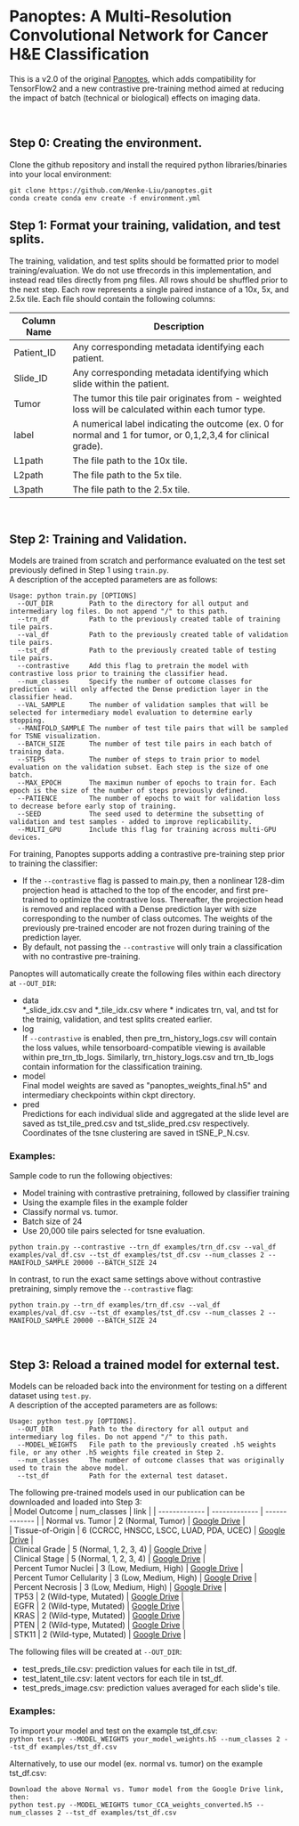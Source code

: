 # Panoptes: A Multi-Resolution Convolutional Network for Cancer H&E Classification
This is a v2.0 of the original [Panoptes](https://github.com/rhong3/panoptes-he), which adds compatibility for TensorFlow2 and a new contrastive pre-training method aimed at reducing the impact of batch (technical or biological) effects on imaging data.  

<br />

Step 0: Creating the environment.
------

Clone the github repository and install the required python libraries/binaries into your local environment:
```
git clone https://github.com/Wenke-Liu/panoptes.git
conda create conda env create -f environment.yml
```

Step 1: Format your training, validation, and test splits. 
------

The training, validation, and test splits should be formatted prior to model training/evaluation. We do not use tfrecords in this implementation, and instead read tiles directly from png files. All rows should be shuffled prior to the next step. Each row represents a single paired instance of a 10x, 5x, and 2.5x tile. Each file should contain the following columns:

| Column Name  | Description |
| ------------- | ------------- |
| Patient_ID  | Any corresponding metadata identifying each patient.   |
| Slide_ID  | Any corresponding metadata identifying which slide within the patient.    |
| Tumor  | The tumor this tile pair originates from - weighted loss will be calculated within each tumor type.    |
| label  | A numerical label indicating the outcome (ex. 0 for normal and 1 for tumor, or 0,1,2,3,4 for clinical grade).  |
| L1path  | The file path to the 10x tile.    |
| L2path  | The file path to the 5x tile.   |
| L3path  | The file path to the 2.5x tile.    |

<br />

Step 2: Training and Validation. 
------

Models are trained from scratch and performance evaluated on the test set previously defined in Step 1 using ```train.py```.  
A description of the accepted parameters are as follows:
```
Usage: python train.py [OPTIONS]
  --OUT_DIR         Path to the directory for all output and intermediary log files. Do not append "/" to this path.  
  --trn_df          Path to the previously created table of training tile pairs.   
  --val_df          Path to the previously created table of validation tile pairs.     
  --tst_df          Path to the previously created table of testing tile pairs.    
  --contrastive     Add this flag to pretrain the model with contrastive loss prior to training the classifier head.  
  --num_classes     Specify the number of outcome classes for prediction - will only affected the Dense prediction layer in the classifier head.  
  --VAL_SAMPLE      The number of validation samples that will be selected for intermediary model evaluation to determine early stopping. 
  --MANIFOLD_SAMPLE The number of test tile pairs that will be sampled for TSNE visualization.  
  --BATCH_SIZE      The number of test tile pairs in each batch of training data. 
  --STEPS           The number of steps to train prior to model evaluation on the validation subset. Each step is the size of one batch. 
  --MAX_EPOCH       The maximun number of epochs to train for. Each epoch is the size of the number of steps previously defined.  
  --PATIENCE        The number of epochs to wait for validation loss to decrease before early stop of training.   
  --SEED            The seed used to determine the subsetting of validation and test samples - added to improve replicability.   
  --MULTI_GPU       Include this flag for training across multi-GPU devices.  
```

For training, Panoptes supports adding a contrastive pre-training step prior to training the classifier:  
  - If the ```--contrastive``` flag is passed to main.py, then a nonlinear 128-dim projection head is attached to the top of the encoder, and first pre-trained to optimize the contrastive loss. Thereafter, the projection head is removed and replaced with a Dense prediction layer with size corresponding to the number of class outcomes. The weights of the previously pre-trained encoder are not frozen during training of the prediction layer.
  - By default, not passing the ```--contrastive``` will only train a classification with no contrastive pre-training.    

Panoptes will automatically create the following files within each directory at ```--OUT_DIR```:

- data   
  \*_slide_idx.csv and \*_tile_idx.csv where \* indicates trn, val, and tst for the trainig, validation, and test splits created earlier.   
- log  
  If ```--contrastive``` is enabled, then pre_trn_history_logs.csv will contain the loss values, while tensorboard-compatible viewing is available within pre_trn_tb_logs. Similarly, trn_history_logs.csv and trn_tb_logs contain information for the classification training.  
- model  
  Final model weights are saved as "panoptes_weights_final.h5" and intermediary checkpoints within ckpt directory.  
- pred  
  Predictions for each individual slide and aggregated at the slide level are saved as tst_tile_pred.csv and tst_slide_pred.csv respectively. Coordinates of the tsne clustering are saved in tSNE_P_N.csv.

### Examples:  
Sample code to run the following objectives:  
-  Model training with contrastive pretraining, followed by classifier training  
-  Using the example files in the example folder  
-  Classify normal vs. tumor.  
-  Batch size of 24 
-  Use 20,000 tile pairs selected for tsne evaluation.  

```python train.py --contrastive --trn_df examples/trn_df.csv --val_df examples/val_df.csv --tst_df examples/tst_df.csv --num_classes 2 --MANIFOLD_SAMPLE 20000 --BATCH_SIZE 24``` 

In contrast, to run the exact same settings above without contrastive pretraining, simply remove the ```--contrastive``` flag:  

```python train.py --trn_df examples/trn_df.csv --val_df examples/val_df.csv --tst_df examples/tst_df.csv --num_classes 2 --MANIFOLD_SAMPLE 20000 --BATCH_SIZE 24``` 

<br />

Step 3: Reload a trained model for external test.  
------

Models can be reloaded back into the environment for testing on a different dataset using ```test.py```.  
A description of the accepted parameters are as follows:  
```
Usage: python test.py [OPTIONS]. 
  --OUT_DIR         Path to the directory for all output and intermediary log files. Do not append "/" to this path.   
  --MODEL_WEIGHTS   File path to the previously created .h5 weights file, or any other .h5 weights file created in Step 2.   
  --num_classes     The number of outcome classes that was originally used to train the above model.  
  --tst_df          Path for the external test dataset.  
```      

The following pre-trained models used in our publication can be downloaded and loaded into Step 3:  
| Model Outcome  | num_classes | link |
| ------------- | ------------- | ------------- |
| Normal vs. Tumor  | 2 (Normal, Tumor)  |  [Google Drive](https://drive.google.com/file/d/19ovu1oMGvscNpo-PGaYQ6DcAA_J8hXVe/view?usp=share_link) |  
| Tissue-of-Origin  | 6 (CCRCC, HNSCC, LSCC, LUAD, PDA, UCEC)  |  [Google Drive](https://drive.google.com/file/d/19hemZ8OukAsKBZrLelzzp-c8AIbJ_Uc3/view?usp=share_link) |  
| Clinical Grade  | 5 (Normal, 1, 2, 3, 4)  |  [Google Drive](https://drive.google.com/file/d/19Zp98zQBK7P5NdVUBg6R38M2_CfgJ3oV/view?usp=share_link) |  
| Clinical Stage  | 5 (Normal, 1, 2, 3, 4)  |  [Google Drive](https://drive.google.com/file/d/19iuT0Q3Y9DHjGmgR-E2K3gLPdqy1tkP6/view?usp=share_link) |  
| Percent Tumor Nuclei  | 3 (Low, Medium, High)  |  [Google Drive](https://drive.google.com/file/d/19h_A_8f9BWUJhOCdOhJtffawtoTN9SwR/view?usp=share_link) |  
| Percent Tumor Cellularity  | 3 (Low, Medium, High)  |  [Google Drive](https://drive.google.com/file/d/19ah6omW-8dTLXE9d49FmnH3fh4UDZXf6/view?usp=share_link) |  
| Percent Necrosis  | 3 (Low, Medium, High)  |  [Google Drive](https://drive.google.com/file/d/19gT9an4faSPAPOiXvIchLwkkFYH_jeyQ/view?usp=share_link) |  
| TP53  | 2 (Wild-type, Mutated)   |  [Google Drive](https://drive.google.com/file/d/19VAZFkQLGJqhOTuzZTIjrXS5B7vBvX-8/view?usp=share_link) |  
| EGFR  |  2 (Wild-type, Mutated)   |  [Google Drive](https://drive.google.com/file/d/19Pn0pFAQ22LBd-w0h5oFiPo7ARa7LB8k/view?usp=share_link) |  
| KRAS  |  2 (Wild-type, Mutated)   |  [Google Drive](x) |  
| PTEN  |  2 (Wild-type, Mutated)   |  [Google Drive](https://drive.google.com/file/d/19SD8umCXbFxxehHR7jXTwbbn1k2Nurmt/view?usp=share_link) |  
| STK11  |  2 (Wild-type, Mutated)   |  [Google Drive](https://drive.google.com/file/d/19XJS32XQLzCbZow7jn7Pyhl21OpM17QS/view?usp=share_link) |    

The following files will be created at ```--OUT_DIR```:  
- test_preds_tile.csv: prediction values for each tile in tst_df.  
- test_latent_tile.csv: latent vectors for each tile in tst_df.  
- test_preds_image.csv: prediction values averaged for each slide's tile.  

### Examples:   
To import your model and test on the example tst_df.csv:  
```python test.py --MODEL_WEIGHTS your_model_weights.h5 --num_classes 2 --tst_df examples/tst_df.csv```   

Alternatively, to use our model (ex. normal vs. tumor) on the example tst_df.csv:        
```
Download the above Normal vs. Tumor model from the Google Drive link, then:  
python test.py --MODEL_WEIGHTS tumor_CCA_weights_converted.h5 --num_classes 2 --tst_df examples/tst_df.csv
```

